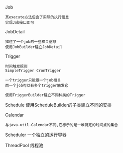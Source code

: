 Job

	其execute方法包含了实际的执行信息
	实现Job接口即可
	
JobDetail

	描述了一个job的一些相关信息
	使用JobBuilder建立JobDetail
Trigger

	时间触发规则
	SimpleTrigger CronTrigger
	
	一个trigger只能跟一个job相关
	而一个job可以有多个trigger触发它

	使用TriggerBuilder建立不同种类的Trigger
	
Schedule
	使用ScheduleBuilder的子类建立不同的安排
	
Calendar

	与java.util.Calendar不同,它标示的是一堆特定的时间点的集合
	
Scheduler
	一个独立的运行容器

ThreadPool
	线程池
	


